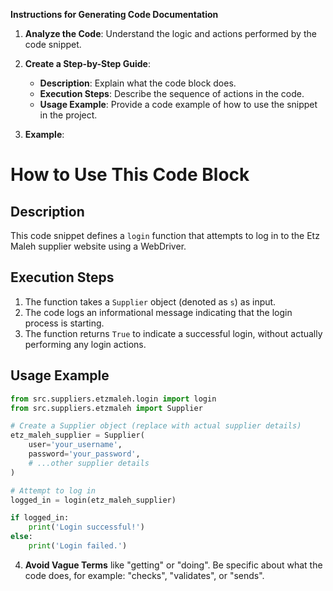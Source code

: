 **Instructions for Generating Code Documentation**

1. **Analyze the Code**: Understand the logic and actions performed by the code snippet.

2. **Create a Step-by-Step Guide**:
    - **Description**: Explain what the code block does.
    - **Execution Steps**: Describe the sequence of actions in the code.
    - **Usage Example**: Provide a code example of how to use the snippet in the project.

3. **Example**:

How to Use This Code Block
=========================================================================================

Description
-------------------------
This code snippet defines a `login` function that attempts to log in to the Etz Maleh supplier website using a WebDriver. 

Execution Steps
-------------------------
1. The function takes a `Supplier` object (denoted as `s`) as input.
2. The code logs an informational message indicating that the login process is starting.
3. The function returns `True` to indicate a successful login, without actually performing any login actions. 

Usage Example
-------------------------

```python
from src.suppliers.etzmaleh.login import login
from src.suppliers.etzmaleh import Supplier

# Create a Supplier object (replace with actual supplier details)
etz_maleh_supplier = Supplier(
    user='your_username',
    password='your_password',
    # ...other supplier details
)

# Attempt to log in
logged_in = login(etz_maleh_supplier)

if logged_in:
    print('Login successful!')
else:
    print('Login failed.')

```

4. **Avoid Vague Terms** like "getting" or "doing". Be specific about what the code does, for example: "checks", "validates", or "sends".